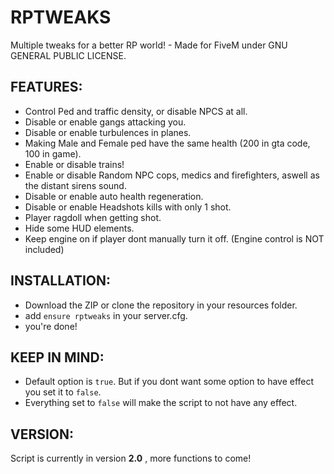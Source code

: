 # RPTWEAKS
Multiple tweaks for a better RP world! - Made for FiveM under GNU GENERAL PUBLIC LICENSE.

## FEATURES:

* Control Ped and traffic density, or disable NPCS at all.
* Disable or enable gangs attacking you.
* Disable or enable turbulences in planes.
* Making Male and Female ped have the same health (200 in gta code, 100 in game).
* Enable or disable trains!
* Enable or disable Random NPC cops, medics and firefighters, aswell as the distant sirens sound.
* Disable or enable auto health regeneration.
* Disable or enable Headshots kills with only 1 shot.
* Player ragdoll when getting shot.
* Hide some HUD elements.
* Keep engine on if player dont manually turn it off. (Engine control is NOT included)

## INSTALLATION:

* Download the ZIP or clone the repository in your resources folder.
* add `ensure rptweaks` in your server.cfg.
* you're done!

## KEEP IN MIND:
* Default option is `true`. But if you dont want some option to have effect you set it to `false`.
* Everything set to `false` will make the script to not have any effect.

## VERSION:

Script is currently in version **2.0** , more functions to come!
